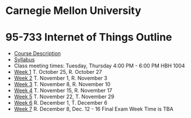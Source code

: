 
# Carnegie Mellon University

# 95-733 Internet of Things Outline

+ [Course Description](./CourseDescription.md)
+ [Syllabus](./Syllabus.md)
+ Class meeting times: Tuesday, Thursday 4:00 PM - 6:00 PM HBH 1004
+ [Week 1](./Weeks/week1.md) T. October 25, R. October 27
+ [Week 2](./Weeks/week2.md) T. November 1, R. November 3
+ [Week 3](./Weeks/week3.md) T. November 8, R. November 10
+ [Week 4](./Weeks/week4.md) T. November 15, R. November 17
+ [Week 5](./Weeks/week5.md) T. November 22, T. November 29
+ [Week 6](./Weeks/week6.md) R. December 1, T. December 6
+ [Week 7](./Weeks/week7.md) R. December 8, Dec. 12 - 16 Final Exam Week Time is TBA

<!---
[Week 7 Tuesday, March 16 (Project 4 presentations) Thursday, March 18 (Final Exam)](./Weeks/week7.md))
[Week 7 Thursday, March 18 Final Exam](./Weeks/week8.md) -->
